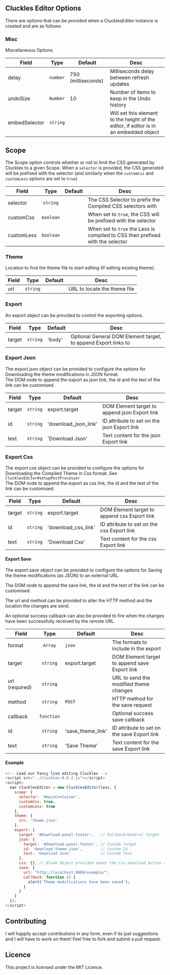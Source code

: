 
## Cluckles Editor Options

There are options that can be provided when a ClucklesEditor instance is created and are as follows:

### Misc

Miscellaneous Options

| Field         | Type     | Default            | Desc                                                                                  |
| ------------- |:--------:| ------------------ | ------------------------------------------------------------------------------------- |
| delay         | `number` | 750 (milliseconds) | Milliseconds delay between refresh updates                                            |
| undoSize      | `Number` | 10                 | Number of items to keep in the Undo history                                           |
| embedSelector | `string` |                    | Will set this element to the height of the editor, if editor is in an embedded object |

## Scope

The Scope option controls whether or not to limit the CSS generated by Cluckles to a given Scope.
When a `selector` is provided, the CSS generated will be prefixed with the selector (and similarly when the `customCss` and `customLess` options are set to `true`)

| Field      | Type      | Default | Desc                                                                           |
| ---------- |:---------:| ------- | ------------------------------------------------------------------------------ |
| selector   | `string`  |         | The CSS Selector to prefix the Compiled CSS selectors with                     |
| customCss  | `boolean` |         | When set to `true`, the CSS will be prefixed with the selector                 |
| customLess | `boolean` |         | When set to `true` the Less is compiled to CSS then prefixed with the selector |

### Theme

Location to find the theme file to start editing (If editing existing theme).

| Field | Type     | Default | Desc                         |
| ----- |:--------:| ------- | ---------------------------- |
| url   | `string` |         | URL to locate the theme file |


### Export

An export object can be provided to control the exporting options.

| Field  | Type     | Default | Desc                                                           |
| ------ |:--------:| ------- | -------------------------------------------------------------- |
| target | `string` | 'body'  | Optional General DOM Element target, to append Export links to |

### Export Json

The export.json object can be provided to configure the options for Downloading the theme modifications in JSON format.  
The DOM node to append the export as json link, the id and the text of the link can be customised.

| Field  | Type     | Default              | Desc                                          |
| ------ |:--------:| -------------------- | --------------------------------------------- |
| target | `string` | export.target        | DOM Element target to append json Export link |
| id     | `string` | 'download_json_link' | ID attribute to set on the json Export link   |
| text   | `string` | 'Download Json'      | Text content for the json Export link         |

### Export Css

The export.css object can be provided to configure the options for Downloading the Compiled Theme in Css format. See `ClucklesEditor#setupPostProcessor`  
The DOM node to append the export as css link, the id and the text of the link can be customised.

| Field  | Type     | Default             | Desc                                         |
| ------ |:--------:| ------------------- | -------------------------------------------- |
| target | `string` | export.target       | DOM Element target to append css Export link |
| id     | `string` | 'download_css_link' | ID attribute to set on the css Export link   |
| text   | `string` | 'Download Css'      | Text content for the css Export link         |

#### Export Save

The export.save object can be provided to configure the options for Saving the theme
modifications (as JSON) to an external URL.

The DOM node to append the save link, the id and the text of the link can be customised.  

The url and method can be provided to alter the HTTP method and the location the changes are send.  

An optional success callback can also be provided to fire when the changes have been successfully received by the remote URL.

| Field          | Type       | Default           | Desc                                          |
| -------------- |:----------:| ----------------- | --------------------------------------------- |
| format         | `Array`    | `json`            | The formats to include in the export          |
| target         | `string`   | export.target     | DOM Element target to append save Export link |
| url (required) | `string`   |                   | URL to send the modified theme changes        |
| method         | `string`   | `POST`            | HTTP method for the save request              |
| callback       | `function` |                   | Optional success save callback                |
| id             | `string`   | 'save_theme_link' | ID attribute to set on the save Export link   |
| text           | `string`   | 'Save Theme'      | Text content for the save Export link         |

#### Example

```javascript
<!-- Load our Fancy live editing Cluckles -->
<script src="../cluckles-0.6.2.js"></script>
<script>
  var clucklesEditor = new ClucklesEditor(less, {
    scope: {
      selector: '#mainContainer',
      customCss: true,
      customLess: true
    },
    theme: {
      src: 'theme.json'
    },
    export: {
      target: '#download-panel-footer',   // Fallback/General Target
      json: {
        target: '#download-panel-footer', // Custom Target
        id: 'download-theme-json',        // Custom Id
        text: 'Download Json'             // Custom Text
      },
      css: {}, // Blank Object provided makes the Css download button appear
      save: {
        url: "http://localhost:9000/example/",
        callback: function () {
          alert('Theme modifications have been saved');
        }
      }
    }
  });
</script>
```

## Contributing

I will happily accept contributions in any form, even if its just suggestions and I will have to work on them! Feel free to fork and submit a pull request.

## Licence

This project is licensed under the MIT Licence.